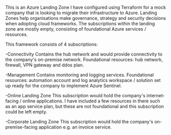 This is an Azure Landing Zone I have configured using Terraform for a mock company that is looking to migrate their infrastructure to Azure.
Landing Zones help organisations make governance, strategy and security decisions when adopting cloud frameworks.
The subscriptions within the landing zone are mostly empty, consisting of foundational Azure services / resources.

This framework consists of 4 subscriptions:

-Connectivity
Contains the hub network and would provide connectivity to the company's on-premise network.
Foundational resources: hub network, firewall, VPN gateway and ddos plan.

-Management
Contains monitoring and logging services.
Foundational resources: automation account and log analytics workspace / solution set up ready for the company to implement Azure Sentinel.

-Online Landing Zone
This subscription would hold the company's internet-facing / online applications.
I have included a few resources in there such as an app service plan, but these are not foundational and this subscription could be left empty.

-Corporate Landing Zone
This subscription would hold the company's on-premise-facing application e.g. an invoice service.
